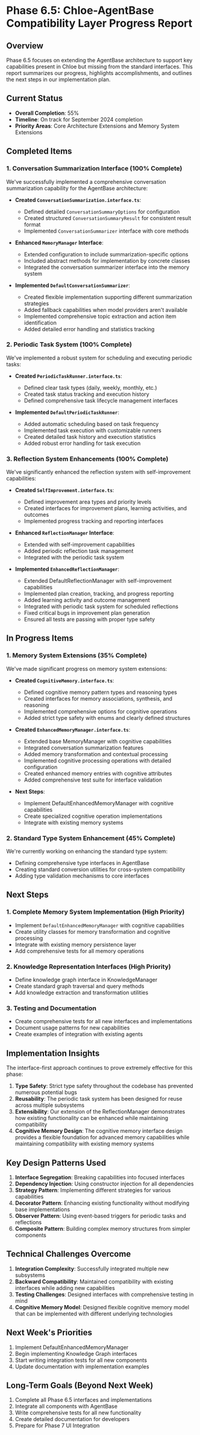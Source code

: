 # Phase 6.5: Chloe-AgentBase Compatibility Layer Progress Report

## Overview

Phase 6.5 focuses on extending the AgentBase architecture to support key capabilities present in Chloe but missing from the standard interfaces. This report summarizes our progress, highlights accomplishments, and outlines the next steps in our implementation plan.

## Current Status

- **Overall Completion**: 55%
- **Timeline**: On track for September 2024 completion
- **Priority Areas**: Core Architecture Extensions and Memory System Extensions

## Completed Items

### 1. Conversation Summarization Interface (100% Complete)

We've successfully implemented a comprehensive conversation summarization capability for the AgentBase architecture:

- **Created `ConversationSummarization.interface.ts`**:
  - Defined detailed `ConversationSummaryOptions` for configuration
  - Created structured `ConversationSummaryResult` for consistent result format
  - Implemented `ConversationSummarizer` interface with core methods

- **Enhanced `MemoryManager` Interface**:
  - Extended configuration to include summarization-specific options 
  - Included abstract methods for implementation by concrete classes
  - Integrated the conversation summarizer interface into the memory system

- **Implemented `DefaultConversationSummarizer`**:
  - Created flexible implementation supporting different summarization strategies
  - Added fallback capabilities when model providers aren't available
  - Implemented comprehensive topic extraction and action item identification
  - Added detailed error handling and statistics tracking

### 2. Periodic Task System (100% Complete)

We've implemented a robust system for scheduling and executing periodic tasks:

- **Created `PeriodicTaskRunner.interface.ts`**:
  - Defined clear task types (daily, weekly, monthly, etc.)
  - Created task status tracking and execution history
  - Defined comprehensive task lifecycle management interfaces

- **Implemented `DefaultPeriodicTaskRunner`**:
  - Added automatic scheduling based on task frequency
  - Implemented task execution with customizable runners
  - Created detailed task history and execution statistics
  - Added robust error handling for task execution

### 3. Reflection System Enhancements (100% Complete)

We've significantly enhanced the reflection system with self-improvement capabilities:

- **Created `SelfImprovement.interface.ts`**:
  - Defined improvement area types and priority levels
  - Created interfaces for improvement plans, learning activities, and outcomes
  - Implemented progress tracking and reporting interfaces

- **Enhanced `ReflectionManager` Interface**:
  - Extended with self-improvement capabilities
  - Added periodic reflection task management
  - Integrated with the periodic task system

- **Implemented `EnhancedReflectionManager`**:
  - Extended DefaultReflectionManager with self-improvement capabilities
  - Implemented plan creation, tracking, and progress reporting
  - Added learning activity and outcome management
  - Integrated with periodic task system for scheduled reflections
  - Fixed critical bugs in improvement plan generation
  - Ensured all tests are passing with proper type safety

## In Progress Items

### 1. Memory System Extensions (35% Complete)

We've made significant progress on memory system extensions:

- **Created `CognitiveMemory.interface.ts`**:
  - Defined cognitive memory pattern types and reasoning types
  - Created interfaces for memory associations, synthesis, and reasoning
  - Implemented comprehensive options for cognitive operations
  - Added strict type safety with enums and clearly defined structures

- **Created `EnhancedMemoryManager.interface.ts`**:
  - Extended base MemoryManager with cognitive capabilities
  - Integrated conversation summarization features
  - Added memory transformation and contextual processing
  - Implemented cognitive processing operations with detailed configuration
  - Created enhanced memory entries with cognitive attributes
  - Added comprehensive test suite for interface validation

- **Next Steps**:
  - Implement DefaultEnhancedMemoryManager with cognitive capabilities
  - Create specialized cognitive operation implementations
  - Integrate with existing memory systems

### 2. Standard Type System Enhancement (45% Complete)

We're currently working on enhancing the standard type system:

- Defining comprehensive type interfaces in AgentBase
- Creating standard conversion utilities for cross-system compatibility
- Adding type validation mechanisms to core interfaces

## Next Steps

### 1. Complete Memory System Implementation (High Priority)

- Implement `DefaultEnhancedMemoryManager` with cognitive capabilities
- Create utility classes for memory transformation and cognitive processing
- Integrate with existing memory persistence layer
- Add comprehensive tests for all memory operations

### 2. Knowledge Representation Interfaces (High Priority)

- Define knowledge graph interface in KnowledgeManager
- Create standard graph traversal and query methods
- Add knowledge extraction and transformation utilities

### 3. Testing and Documentation

- Create comprehensive tests for all new interfaces and implementations
- Document usage patterns for new capabilities
- Create examples of integration with existing agents

## Implementation Insights

The interface-first approach continues to prove extremely effective for this phase:

1. **Type Safety**: Strict type safety throughout the codebase has prevented numerous potential bugs
2. **Reusability**: The periodic task system has been designed for reuse across multiple subsystems
3. **Extensibility**: Our extension of the ReflectionManager demonstrates how existing functionality can be enhanced while maintaining compatibility
4. **Cognitive Memory Design**: The cognitive memory interface design provides a flexible foundation for advanced memory capabilities while maintaining compatibility with existing memory systems

## Key Design Patterns Used

1. **Interface Segregation**: Breaking capabilities into focused interfaces
2. **Dependency Injection**: Using constructor injection for all dependencies
3. **Strategy Pattern**: Implementing different strategies for various capabilities
4. **Decorator Pattern**: Enhancing existing functionality without modifying base implementations
5. **Observer Pattern**: Using event-based triggers for periodic tasks and reflections
6. **Composite Pattern**: Building complex memory structures from simpler components

## Technical Challenges Overcome

1. **Integration Complexity**: Successfully integrated multiple new subsystems
2. **Backward Compatibility**: Maintained compatibility with existing interfaces while adding new capabilities
3. **Testing Challenges**: Designed interfaces with comprehensive testing in mind
4. **Cognitive Memory Model**: Designed flexible cognitive memory model that can be implemented with different underlying technologies

## Next Week's Priorities

1. Implement DefaultEnhancedMemoryManager
2. Begin implementing Knowledge Graph interfaces
3. Start writing integration tests for all new components
4. Update documentation with implementation examples

## Long-Term Goals (Beyond Next Week)

1. Complete all Phase 6.5 interfaces and implementations
2. Integrate all components with AgentBase
3. Write comprehensive tests for all new functionality
4. Create detailed documentation for developers
5. Prepare for Phase 7 UI Integration 